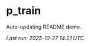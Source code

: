 # p_train

Auto-updating README demo.

<!--START_SECTION:status-->
_Last run: 2025-10-27 14:21 UTC_
<!--END_SECTION:status-->



































































































































































































































































































































































































































































































































































































































































































































































































































































































































































































































































































































































































































































































































































































































































































































































































